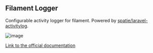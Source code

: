 ## Filament Logger

Configurable activity logger for filament. Powered by [spatie/laravel-activitylog](https://spatie.be/docs/laravel-activitylog).

![image](https://user-images.githubusercontent.com/11015977/204794824-c94ba3d7-51f1-4f8f-a6b5-25d6ddfc933b.png)

[Link to the official documentation](https://github.com/z3d0x/filament-logger)
